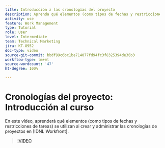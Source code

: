 ```yaml
---
title: Introducción a las cronologías del proyecto
description: Aprenda qué elementos (como tipos de fechas y restricciones de tareas) se utilizan al crear y administrar la cronología del proyecto en  [!DNL  Workfront].
activity: use
feature: Work Management
type: Tutorial
role: User
level: Intermediate
team: Technical Marketing
jira: KT-8952
doc-type: video
source-git-commit: bbdf99c6bc1be714077fd94fc3f8325394de36b3
workflow-type: tm+mt
source-wordcount: '47'
ht-degree: 100%

---
```


# Cronologías del proyecto: Introducción al curso

En este vídeo, aprenderá qué elementos (como tipos de fechas y restricciones de tareas) se utilizan al crear y administrar las cronologías de proyectos en [!DNL  Workfront].

>[!VIDEO](https://video.tv.adobe.com/v/3436743/?quality=12&learn=on&enablevpops=1&captions=spa)
